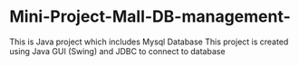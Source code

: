# Mini-Project-Mall-DB-management-
This is Java project which includes Mysql Database 
This project is created using Java GUI (Swing) and JDBC to connect to database
